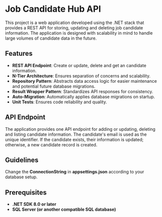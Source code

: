# Job Candidate Hub API

This project is a web application developed using the .NET stack that provides a REST API for storing, updating and deleting job candidate information. The application is designed with scalability in mind to handle large volumes of candidate data in the future.

## Features

- **REST API Endpoint**: Create or update, delete and get an candidate information.
- **N-Tier Architecture**: Ensures separation of concerns and scalability.
- **Repository Pattern**: Abstracts data access logic for easier maintenance and potential future database migrations.
- **Result Wrapper Pattern**: Standardizes API responses for consistency.
- **Auto-Migration**: Automatically applies database migrations on startup.
- **Unit Tests**: Ensures code reliability and quality.

## API Endpoint

The application provides one API endpoint for adding or updating, deleting and listing candidate information. The candidate's email is used as the unique identifier. If the candidate exists, their information is updated; otherwise, a new candidate record is created.

## Guidelines

Change the **ConnectionString** in **appsettings.json** according to your database setup.

## Prerequisites

- **.NET SDK 8.0 or later**
- **SQL Server (or another compatible SQL database)**


